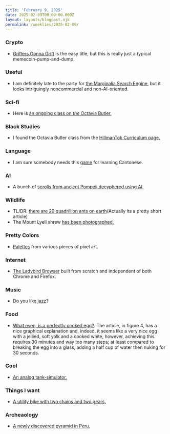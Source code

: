 ```yaml
---
title: 'February 9, 2025'
date: 2025-02-09T00:00:00.000Z
layout: layouts/blogpost.njk
permalink: /weeklies/2025-02-09/
---
```

### Crypto
* [Grifters Gonna Grift](https://www.bloomberg.com/graphics/2025-trump-token-memecoin-crypto-finance/?embedded-checkout=true) is the
easy title, but this is really just a typical memecoin-pump-and-dump.

### Useful
* I am definitely late to the party for [the Marginalia Search Engine](https://marginalia-search.com/), but it looks
intriguingly noncommercial and non-AI-oriented.

### Sci-fi
* Here is [an ongoing class on _the_ Octavia Butler.](https://www.youtube.com/watch?v=o2Thi573CgI)

### Black Studies
* I found the Octavia Butler class from the [HillmanTok Curriculum page.](https://www.tiktok.com/@livewithmichaele/video/7463300948853607723)

### Language
* I am sure somebody needs this [game](https://cantoscrolls.com/) for learning Cantonese.

### AI
* A bunch of [scrolls from ancient Pompeii decyphered using AI.](https://www.thefp.com/p/luke-farritor-vesuvius-challenge-scrolls-rome)

### Wildlife
* TL/DR: [there are 20 quadrillion ants on earth](https://www.science.org/content/article/how-many-ants-live-earth)(Actually
its a pretty short article)
* The Mount Lyell shrew [has been photographed.](https://www.sfgate.com/bayarea/article/elusive-california-mammal-photographed-20040772.php)

### Pretty Colors
* [Palettes](https://lospec.com/palette-list) from various pieces of pixel art.

### Internet
* [The Ladybird Browser](https://ladybird.org/) built from scratch and independent of both Chrome and Firefox.

### Music
* Do you like [jazz](https://aviary.library.vanderbilt.edu/collections/2137)?

### Food
* [What even, is a perfectly cooked egg?](https://www.nature.com/articles/s44172-024-00334-w).  The article, in figure 4,
has a nice graphical explanation and, indeed, it seems like a very nice egg with a jellied, soft yolk and a cooked white,
however, achieving this requires 30 minutes and way too many steps; at least compared to breaking the egg into a glass,
adding a half cup of water then nuking for 30 seconds.

### Cool
* [An analog tank-simulator.](https://youtu.be/AcQifPHcMLE)

### Things I want
* [A utility bike with two chains and two gears.](https://arstechnica.com/cars/2025/02/why-it-makes-perfect-sense-for-this-bike-to-have-two-gears-and-two-chains/)

### Archeaology
* [A newly discovered pyramid in Peru.](https://omniletters.com/hidden-pyramid-structure-discovered-near-caral/)
